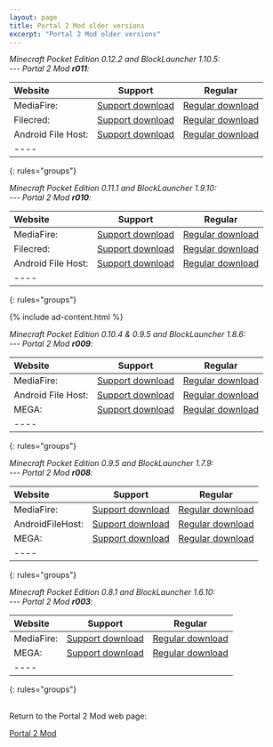 ```yaml
---
layout: page
title: Portal 2 Mod older versions
excerpt: "Portal 2 Mod older versions"
---
```


<i>Minecraft Pocket Edition 0.12.2 and BlockLauncher 1.10.5:</i><br>
<i> --- Portal 2 Mod <b>r011</b>:</i>

| Website | Support | Regular |
|:--------|:-------:|:-------:|
| MediaFire:         | [Support download](http://adf.ly/1Q0y2m) | [Regular download](http://www.mediafire.com/download/24r4pj5g9z44rha/Portal_Mod_r011_Desno365.zip) |
| Filecred:          | [Support download](http://adf.ly/1Q0y4Y) | [Regular download](http://filecred.com/A26FG561) |
| Android File Host: | [Support download](http://adf.ly/1Q0yJ6) | [Regular download](https://www.androidfilehost.com/?fid=24052804347838081) |
|----
{: rules="groups"}


<i>Minecraft Pocket Edition 0.11.1 and BlockLauncher 1.9.10:</i><br>
<i> --- Portal 2 Mod <b>r010</b>:</i>

| Website | Support | Regular |
|:--------|:-------:|:-------:|
| MediaFire:         | [Support download](http://adf.ly/1IyyR1) | [Regular download](http://www.mediafire.com/download/yj055g2edqgd253/Portal_Mod_r010_Desno365.zip) |
| Filecred:          | [Support download](http://adf.ly/1LkbRJ) | [Regular download](http://filecred.com/A23G55BB) |
| Android File Host: | [Support download](http://adf.ly/1Iyxol) | [Regular download](https://www.androidfilehost.com/?fid=24052804347760623) |
|----
{: rules="groups"}

{% include ad-content.html %}
<br>

<i>Minecraft Pocket Edition 0.10.4 & 0.9.5 and BlockLauncher 1.8.6:</i><br>
<i> --- Portal 2 Mod <b>r009</b>:</i>

| Website | Support | Regular |
|:--------|:-------:|:-------:|
| MediaFire:         | [Support download](http://adf.ly/vEMDH) | [Regular download](http://www.mediafire.com/download/sswtq381n35gikw/Portal_Mod_r009_Desno365.zip) |
| Android File Host: | [Support download](http://adf.ly/vEMLV) | [Regular download](https://www.androidfilehost.com/?fid=95855108297851051) |
| MEGA:              | [Support download](http://adf.ly/vEN7p) | [Regular download](https://mega.co.nz/#!vtQCiS5J!hSCmx7CttjfPYv3PGtBp72QoKMvkA9ors8VkCp32R3A) |
|----
{: rules="groups"}


<i>Minecraft Pocket Edition 0.9.5 and BlockLauncher 1.7.9:</i><br>
<i> --- Portal 2 Mod <b>r008</b>:</i>

| Website | Support | Regular |
|:--------|:-------:|:-------:|
| MediaFire:       | [Support download](http://adf.ly/sUcZK) | [Regular download](http://www.mediafire.com/download/h98mzybsjms5hkl/Portal_Mod_r008_Desno365.zip) |
| AndroidFileHost: | [Support download](http://adf.ly/sWLGx) | [Regular download](https://www.androidfilehost.com/?fid=95747613655040767) |
| MEGA:            | [Support download](http://adf.ly/sUcaR) | [Regular download](https://mega.co.nz/#!3tQkAKJR!lg-qEw501m6paWnn_k12TIfYpakGhOOs7N-iORDldmU) |
|----
{: rules="groups"}


<i>Minecraft Pocket Edition 0.8.1 and BlockLauncher 1.6.10:</i><br>
<i> --- Portal 2 Mod <b>r003</b>:</i>

| Website | Support | Regular |
|:--------|:-------:|:-------:|
| MediaFire:       | [Support download](http://adf.ly/pQYzR) | [Regular download](http://www.mediafire.com/download/ay126uyyvg61pv3/Portal_Mod_r003_Desno365.zip) |
| MEGA:            | [Support download](http://adf.ly/pQYnw) | [Regular download](https://mega.co.nz/#!XshRwBgZ!E8axp_dhlBPRytvzmHvOcn90ATardIBhO0LVJDWrSpo) |
|----
{: rules="groups"}


<br>Return to the Portal 2 Mod web page:

<div markdown="0"><a href="{{ site.url }}/minecraft/portal2-mod/#downloads" class="btn">Portal 2 Mod</a></div>

